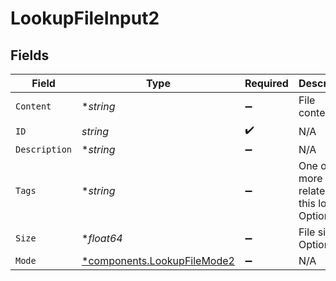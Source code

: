 # LookupFileInput2


## Fields

| Field                                                                     | Type                                                                      | Required                                                                  | Description                                                               |
| ------------------------------------------------------------------------- | ------------------------------------------------------------------------- | ------------------------------------------------------------------------- | ------------------------------------------------------------------------- |
| `Content`                                                                 | **string*                                                                 | :heavy_minus_sign:                                                        | File content.                                                             |
| `ID`                                                                      | *string*                                                                  | :heavy_check_mark:                                                        | N/A                                                                       |
| `Description`                                                             | **string*                                                                 | :heavy_minus_sign:                                                        | N/A                                                                       |
| `Tags`                                                                    | **string*                                                                 | :heavy_minus_sign:                                                        | One or more tags related to this lookup. Optional.                        |
| `Size`                                                                    | **float64*                                                                | :heavy_minus_sign:                                                        | File size. Optional.                                                      |
| `Mode`                                                                    | [*components.LookupFileMode2](../../models/components/lookupfilemode2.md) | :heavy_minus_sign:                                                        | N/A                                                                       |